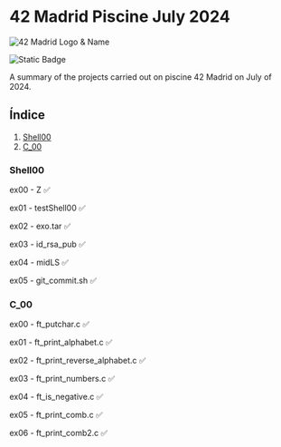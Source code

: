 # 42 Madrid Piscine July 2024

![42 Madrid Logo & Name](https://i.imgur.com/zmCAmkw.png)

![Static Badge](https://img.shields.io/badge/42_Madrid-Student-green?style=flat)

A summary of the projects carried out on piscine 42 Madrid on July of 2024.

## Índice

1. [Shell00](#Shell00)
2. [C_00](#C_00)

### Shell00 <div id='Shell00' />
ex00 - Z ✅

ex01 - testShell00 ✅

ex02 - exo.tar ✅

ex03 - id_rsa_pub ✅

ex04 - midLS ✅

ex05 - git_commit.sh ✅

### C_00 <div id='C_00'/>
ex00 - ft_putchar.c ✅

ex01 - ft_print_alphabet.c ✅

ex02 - ft_print_reverse_alphabet.c ✅

ex03 - ft_print_numbers.c ✅

ex04 - ft_is_negative.c ✅

ex05 - ft_print_comb.c ✅

ex06 - ft_print_comb2.c ✅